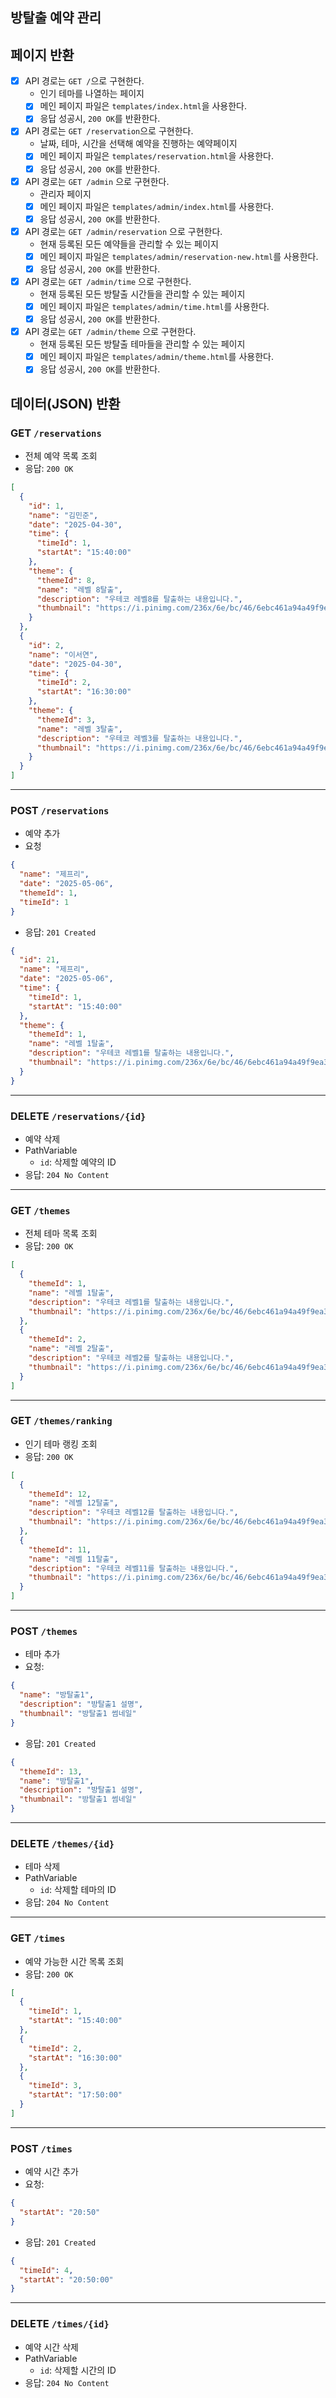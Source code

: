 ## 방탈출 예약 관리

## 페이지 반환

- [x] API 경로는 `GET /`으로 구현한다. 
  - 인기 테마를 나열하는 페이지 
  - [x] 메인 페이지 파일은 `templates/index.html`을 사용한다.
  - [x] 응답 성공시, `200 OK`를 반환한다.

- [x] API 경로는 `GET /reservation`으로 구현한다.
  - 날짜, 테마, 시간을 선택해 예약을 진행하는 예약페이지
  - [x] 메인 페이지 파일은 `templates/reservation.html`을 사용한다.
  - [x] 응답 성공시, `200 OK`를 반환한다.

- [x] API 경로는 `GET /admin` 으로 구현한다.
  - 관리자 페이지 
  - [x] 메인 페이지 파일은 `templates/admin/index.html`를 사용한다.
  - [x] 응답 성공시, `200 OK`를 반환한다.

- [x] API 경로는 `GET /admin/reservation` 으로 구현한다.
  - 현재 등록된 모든 예약들을 관리할 수 있는 페이지 
  - [x] 메인 페이지 파일은 `templates/admin/reservation-new.html`를 사용한다.
  - [x] 응답 성공시, `200 OK`를 반환한다.
  
- [x] API 경로는 `GET /admin/time` 으로 구현한다.
  - 현재 등록된 모든 방탈출 시간들을 관리할 수 있는 페이지 
  - [x] 메인 페이지 파일은 `templates/admin/time.html`를 사용한다.
  - [x] 응답 성공시, `200 OK`를 반환한다.
  
- [x] API 경로는 `GET /admin/theme` 으로 구현한다.
  - 현재 등록된 모든 방탈출 테마들을 관리할 수 있는 페이지
  - [x] 메인 페이지 파일은 `templates/admin/theme.html`를 사용한다.
  - [x] 응답 성공시, `200 OK`를 반환한다.

## 데이터(JSON) 반환

### GET `/reservations`
- 전체 예약 목록 조회
- 응답: `200 OK`
```json
[
  {
    "id": 1,
    "name": "김민준",
    "date": "2025-04-30",
    "time": {
      "timeId": 1,
      "startAt": "15:40:00"
    },
    "theme": {
      "themeId": 8,
      "name": "레벨 8탈출",
      "description": "우테코 레벨8를 탈출하는 내용입니다.",
      "thumbnail": "https://i.pinimg.com/236x/6e/bc/46/6ebc461a94a49f9ea3b8bbe2204145d4.jpg"
    }
  },
  {
    "id": 2,
    "name": "이서연",
    "date": "2025-04-30",
    "time": {
      "timeId": 2,
      "startAt": "16:30:00"
    },
    "theme": {
      "themeId": 3,
      "name": "레벨 3탈출",
      "description": "우테코 레벨3를 탈출하는 내용입니다.",
      "thumbnail": "https://i.pinimg.com/236x/6e/bc/46/6ebc461a94a49f9ea3b8bbe2204145d4.jpg"
    }
  }
]
```

---

### POST `/reservations`
- 예약 추가
- 요청
```json
{
  "name": "제프리",
  "date": "2025-05-06",
  "themeId": 1,
  "timeId": 1
}
```
- 응답: `201 Created`
```json
{
  "id": 21,
  "name": "제프리",
  "date": "2025-05-06",
  "time": {
    "timeId": 1,
    "startAt": "15:40:00"
  },
  "theme": {
    "themeId": 1,
    "name": "레벨 1탈출",
    "description": "우테코 레벨1를 탈출하는 내용입니다.",
    "thumbnail": "https://i.pinimg.com/236x/6e/bc/46/6ebc461a94a49f9ea3b8bbe2204145d4.jpg"
  }
}
```

---

### DELETE `/reservations/{id}`
- 예약 삭제
- PathVariable
  - `id`: 삭제할 예약의 ID
- 응답: `204 No Content`

---

### GET `/themes`
- 전체 테마 목록 조회
- 응답: `200 OK`
```json
[
  {
    "themeId": 1,
    "name": "레벨 1탈출",
    "description": "우테코 레벨1를 탈출하는 내용입니다.",
    "thumbnail": "https://i.pinimg.com/236x/6e/bc/46/6ebc461a94a49f9ea3b8bbe2204145d4.jpg"
  },
  {
    "themeId": 2,
    "name": "레벨 2탈출",
    "description": "우테코 레벨2를 탈출하는 내용입니다.",
    "thumbnail": "https://i.pinimg.com/236x/6e/bc/46/6ebc461a94a49f9ea3b8bbe2204145d4.jpg"
  }
]
```

---

### GET `/themes/ranking`
- 인기 테마 랭킹 조회
- 응답: `200 OK`  
```json
[
  {
    "themeId": 12,
    "name": "레벨 12탈출",
    "description": "우테코 레벨12를 탈출하는 내용입니다.",
    "thumbnail": "https://i.pinimg.com/236x/6e/bc/46/6ebc461a94a49f9ea3b8bbe2204145d4.jpg"
  },
  {
    "themeId": 11,
    "name": "레벨 11탈출",
    "description": "우테코 레벨11를 탈출하는 내용입니다.",
    "thumbnail": "https://i.pinimg.com/236x/6e/bc/46/6ebc461a94a49f9ea3b8bbe2204145d4.jpg"
  }
]
```

---

### POST `/themes`
- 테마 추가
- 요청:
```json
{
  "name": "방탈출1",
  "description": "방탈출1 설명",
  "thumbnail": "방탈출1 썸네일"
}
```
- 응답: `201 Created`
```json
{
  "themeId": 13,
  "name": "방탈출1",
  "description": "방탈출1 설명",
  "thumbnail": "방탈출1 썸네일"
}
```

---

### DELETE `/themes/{id}`
- 테마 삭제
- PathVariable
  - `id`: 삭제할 테마의 ID
- 응답: `204 No Content`

---

### GET `/times`
- 예약 가능한 시간 목록 조회
- 응답: `200 OK`
```json
[
  {
    "timeId": 1,
    "startAt": "15:40:00"
  },
  {
    "timeId": 2,
    "startAt": "16:30:00"
  },
  {
    "timeId": 3,
    "startAt": "17:50:00"
  }
]
```

---

### POST `/times`
- 예약 시간 추가
- 요청:
```json
{
  "startAt": "20:50"
}
```
- 응답: `201 Created`
```json
{
  "timeId": 4,
  "startAt": "20:50:00"
}
```

---

### DELETE `/times/{id}`
- 예약 시간 삭제
- PathVariable
  - `id`: 삭제할 시간의 ID
- 응답: `204 No Content`
